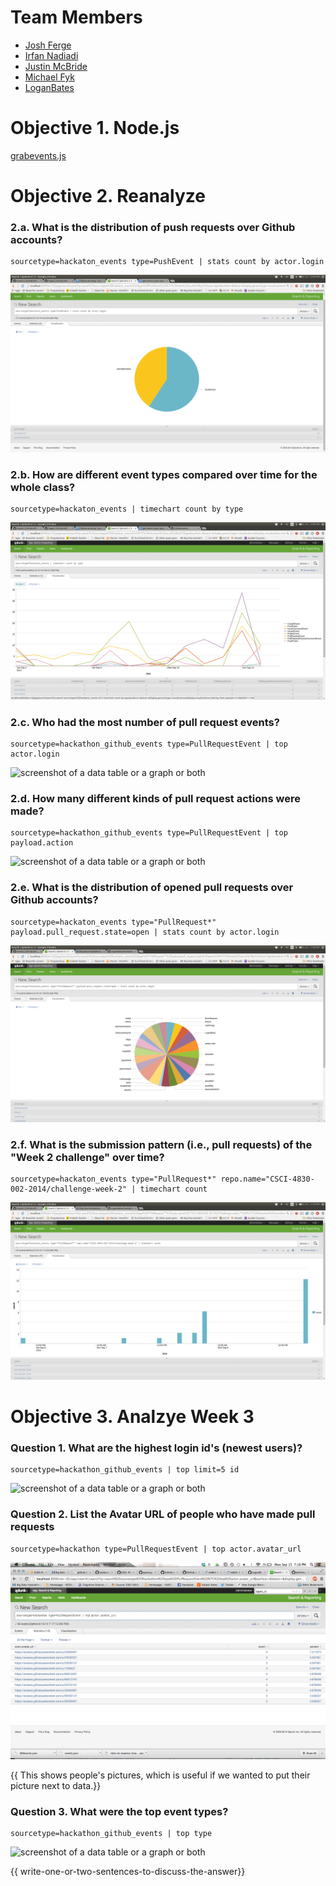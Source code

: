 # Team Members

* [Josh Ferge](https://github.com/JoshFerge)
* [Irfan Nadiadi](https://github.com/Irfann1)
* [Justin McBride](https://github.com/dare599z)
* [Michael Fyk](https://github.com/thefyk)
* [LoganBates](https://github.com/LoganBates)

# Objective 1. Node.js

[grabevents.js](grabevents.js)

# Objective 2. Reanalyze

### 2.a. What is the distribution of push requests over Github accounts?
```
sourcetype=hackaton_events type=PushEvent | stats count by actor.login
```
![screenshot of a data table or a graph or both](challenge2a.png?raw=true) 

### 2.b. How are different event types compared over time for the whole class?
```
sourcetype=hackaton_events | timechart count by type
```
![screenshot of a data table or a graph or both](challenge2b.png?raw=true)
### 2.c. Who had the most number of pull request events?
```
sourcetype=hackathon_github_events type=PullRequestEvent | top actor.login
```
![screenshot of a data table or a graph or both](http://i.imgur.com/XAykT6a.png) 

### 2.d. How many different kinds of pull request actions were made?
```
sourcetype=hackathon_github_events type=PullRequestEvent | top payload.action
```
![screenshot of a data table or a graph or both](http://i.imgur.com/MXAM0Xs.png) 

### 2.e. What is the distribution of opened pull requests over Github accounts?
```
sourcetype=hackaton_events type="PullRequest*" payload.pull_request.state=open | stats count by actor.login
```
![screenshot of a data table or a graph or both](challenge2e.png?raw=true) 

### 2.f. What is the submission pattern (i.e., pull requests) of the "Week 2 challenge" over time?
```
sourcetype=hackaton_events type="PullRequest*" repo.name="CSCI-4830-002-2014/challenge-week-2" | timechart count
```
![screenshot of a data table or a graph or both](challenge2f.png?raw=true) 


# Objective 3. Analzye Week 3

### Question 1. What are the highest login id's (newest users)?
```
sourcetype=hackathon_github_events | top limit=5 id
```
![screenshot of a data table or a graph or both](http://i.imgur.com/6JLjB3l.png) 



### Question 2. List the Avatar URL of people who have made pull requests

```
sourcetype=hackathon type=PullRequestEvent | top actor.avatar_url
```
![screenshot of a data table or a graph or both](challenge3b.png?raw=true) 

{{ This shows people's pictures, which is useful if we wanted to put their picture next to data.}}

### Question 3. What were the top event types?
```
sourcetype=hackathon_github_events | top type
```
![screenshot of a data table or a graph or both](http://i.imgur.com/bvat2ap.png) 

{{ write-one-or-two-sentences-to-discuss-the-answer}}
